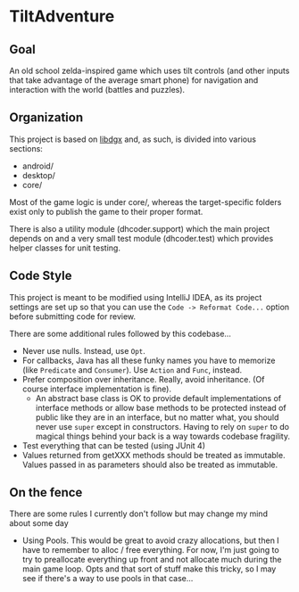 # TiltAdventure

## Goal

An old school zelda-inspired game which uses tilt controls (and other inputs that take advantage of the average
smart phone) for navigation and interaction with the world (battles and puzzles).

## Organization
This project is based on [libdgx](http://libgdx.badlogicgames.com/) and, as such, is divided into various sections:

* android/
* desktop/
* core/

Most of the game logic is under core/, whereas the target-specific folders exist only to publish the game to their
proper format.

There is also a utility module (dhcoder.support) which the main project depends on and a very small test module
(dhcoder.test) which provides helper classes for unit testing.
 
## Code Style

This project is meant to be modified using IntelliJ IDEA, as its project settings are set up so that you can use the
`Code -> Reformat Code...` option before submitting code for review.
 
There are some additional rules followed by this codebase...

* Never use nulls. Instead, use `Opt`.
* For callbacks, Java has all these funky names you have to memorize (like `Predicate` and `Consumer`). Use `Action` and
`Func`, instead.
* Prefer composition over inheritance. Really, avoid inheritance. (Of course interface implementation is fine). 
    * An abstract base class is OK to provide default implementations of interface methods or allow base methods to be
    protected instead of public like they are in an interface, but no matter what, you should never use `super` except
    in constructors. Having to rely on `super` to do magical things behind your back is a way towards codebase
    fragility.
* Test everything that can be tested (using JUnit 4)
* Values returned from getXXX methods should be treated as immutable. Values passed in as parameters should also be
treated as immutable.

## On the fence

There are some rules I currently don't follow but may change my mind about some day

* Using Pools. This would be great to avoid crazy allocations, but then I have to remember to alloc / free everything.
For now, I'm just going to try to preallocate everything up front and not allocate much during the main game loop.
Opts and that sort of stuff make this tricky, so I may see if there's a way to use pools in that case...

